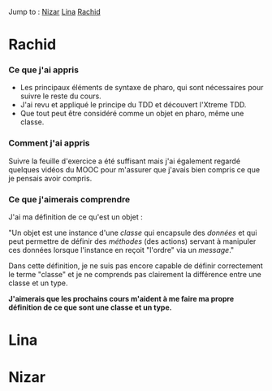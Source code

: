 Jump to :
[Nizar](#nizar)
[Lina](#lina)
[Rachid](#rachid)

# Rachid

### Ce que j'ai appris

- Les principaux éléments de syntaxe de pharo, qui sont nécessaires pour suivre le reste du cours.
- J'ai revu et appliqué le principe du TDD et découvert l'Xtreme TDD.
- Que tout peut être considéré comme un objet en pharo, même une classe.

### Comment j'ai appris

Suivre la feuille d'exercice a été suffisant mais j'ai également regardé quelques vidéos du MOOC pour
m'assurer que j'avais bien compris ce que je pensais avoir compris.

### Ce que j'aimerais comprendre

J'ai ma définition de ce qu'est un objet :

"Un objet est une instance d'une *classe* qui encapsule des *données* et qui peut permettre de définir des *méthodes* (des actions) servant à manipuler ces données lorsque l'instance en reçoit "l'ordre" via un *message*."

Dans cette définition, je ne suis pas encore capable de définir correctement le terme "classe" et je ne comprends pas clairement la différence entre une classe et un type.

**J'aimerais que les prochains cours m'aident à me faire ma propre définition de ce que sont une classe et un type.**


# Lina

# Nizar
